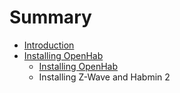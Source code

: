 # Summary

* [Introduction](README.md)
* [Installing OpenHab](chapter1.md)
   * [Installing OpenHab](installing_openhab.md)
   * Installing Z-Wave and Habmin 2

